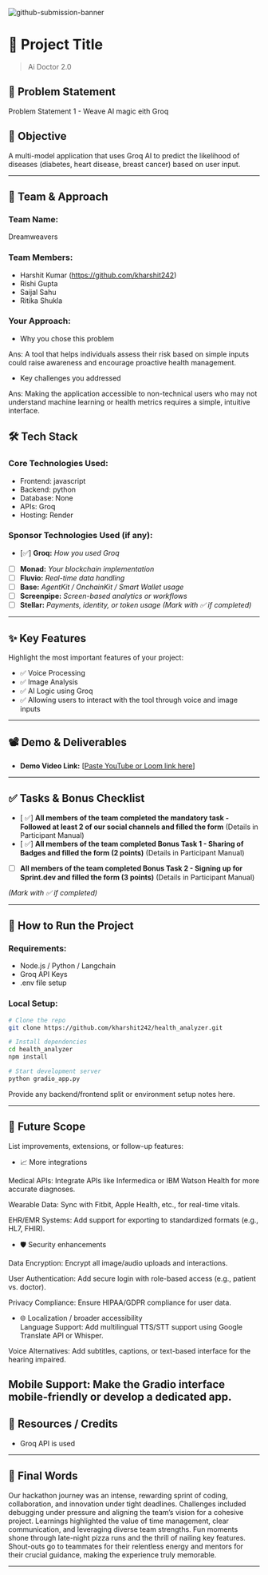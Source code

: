 ![github-submission-banner](https://github.com/user-attachments/assets/a1493b84-e4e2-456e-a791-ce35ee2bcf2f)

# 🚀 Project Title

> Ai Doctor 2.0

## 📌 Problem Statement

Problem Statement 1 - Weave AI magic eith Groq

## 🎯 Objective
A multi-model application that uses Groq AI to predict the likelihood of diseases (diabetes, heart disease, breast cancer) based on user input.

---

## 🧠 Team & Approach

### Team Name:  
Dreamweavers

### Team Members:  
- Harshit Kumar  (https://github.com/kharshit242)
- Rishi Gupta 
- Saijal Sahu
- Ritika Shukla

### Your Approach:  
- Why you chose this problem  

Ans: A tool that helps individuals assess their risk based on simple inputs could raise awareness and encourage proactive health management.

- Key challenges you addressed  

Ans: Making the application accessible to non-technical users who may not understand machine learning or health metrics requires a simple, intuitive interface.


## 🛠️ Tech Stack

### Core Technologies Used:
- Frontend: javascript
- Backend: python
- Database: None
- APIs: Groq
- Hosting: Render

### Sponsor Technologies Used (if any):
- [✅] **Groq:** _How you used Groq_  
- [ ] **Monad:** _Your blockchain implementation_  
- [ ] **Fluvio:** _Real-time data handling_  
- [ ] **Base:** _AgentKit / OnchainKit / Smart Wallet usage_  
- [ ] **Screenpipe:** _Screen-based analytics or workflows_  
- [ ] **Stellar:** _Payments, identity, or token usage_
*(Mark with ✅ if completed)*
---

## ✨ Key Features

Highlight the most important features of your project:

- ✅ Voice Processing  
- ✅ Image Analysis 
- ✅ AI Logic using Groq   
- ✅ Allowing users to interact with the tool through voice and image inputs  


---

## 📽️ Demo & Deliverables

- **Demo Video Link:** [[Paste YouTube or Loom link here](https://youtu.be/lq-PgyslHPQ)]  
 

---

## ✅ Tasks & Bonus Checklist

- [ ✅] **All members of the team completed the mandatory task - Followed at least 2 of our social channels and filled the form** (Details in Participant Manual)  
- [ ✅] **All members of the team completed Bonus Task 1 - Sharing of Badges and filled the form (2 points)**  (Details in Participant Manual)
- [ ] **All members of the team completed Bonus Task 2 - Signing up for Sprint.dev and filled the form (3 points)**  (Details in Participant Manual)

*(Mark with ✅ if completed)*

---

## 🧪 How to Run the Project

### Requirements:
- Node.js / Python / Langchain
- Groq API Keys 
- .env file setup 

### Local Setup:
```bash
# Clone the repo
git clone https://github.com/kharshit242/health_analyzer.git

# Install dependencies
cd health_analyzer
npm install 

# Start development server
python gradio_app.py
```

Provide any backend/frontend split or environment setup notes here.

---

## 🧬 Future Scope

List improvements, extensions, or follow-up features:

- 📈 More integrations  

Medical APIs: Integrate APIs like Infermedica or IBM Watson Health for more accurate diagnoses.

Wearable Data: Sync with Fitbit, Apple Health, etc., for real-time vitals.

EHR/EMR Systems: Add support for exporting to standardized formats (e.g., HL7, FHIR).


- 🛡️ Security enhancements  

Data Encryption: Encrypt all image/audio uploads and interactions.

User Authentication: Add secure login with role-based access (e.g., patient vs. doctor).

Privacy Compliance: Ensure HIPAA/GDPR compliance for user data.


- 🌐 Localization / broader accessibility  
Language Support: Add multilingual TTS/STT support using Google Translate API or Whisper.

Voice Alternatives: Add subtitles, captions, or text-based interface for the hearing impaired.

Mobile Support: Make the Gradio interface mobile-friendly or develop a dedicated app.
---

## 📎 Resources / Credits

- Groq API is used  
---

## 🏁 Final Words

Our hackathon journey was an intense, rewarding sprint of coding, collaboration, and innovation under tight deadlines. Challenges included debugging under pressure and aligning the team’s vision for a cohesive project. Learnings highlighted the value of time management, clear communication, and leveraging diverse team strengths. Fun moments shone through late-night pizza runs and the thrill of nailing key features. Shout-outs go to teammates for their relentless energy and mentors for their crucial guidance, making the experience truly memorable.

---
